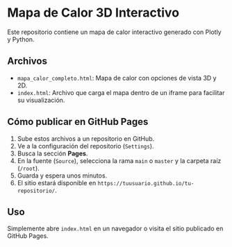 
# Mapa de Calor 3D Interactivo

Este repositorio contiene un mapa de calor interactivo generado con Plotly y Python.

## Archivos

- `mapa_calor_completo.html`: Mapa de calor con opciones de vista 3D y 2D.
- `index.html`: Archivo que carga el mapa dentro de un iframe para facilitar su visualización.

## Cómo publicar en GitHub Pages

1. Sube estos archivos a un repositorio en GitHub.
2. Ve a la configuración del repositorio (`Settings`).
3. Busca la sección **Pages**.
4. En la fuente (`Source`), selecciona la rama `main` o `master` y la carpeta raíz (`/root`).
5. Guarda y espera unos minutos.
6. El sitio estará disponible en `https://tuusuario.github.io/tu-repositorio/`.

## Uso

Simplemente abre `index.html` en un navegador o visita el sitio publicado en GitHub Pages.
